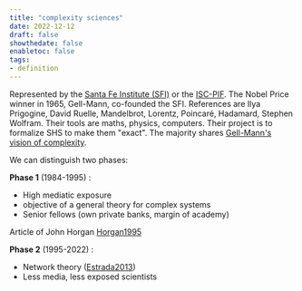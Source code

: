 ```yaml
---
title: "complexity sciences"
date: 2022-12-12
draft: false
showthedate: false
enabletoc: false
tags:
- definition
---
```


Represented by the [Santa Fe Institute (SFI)](definition/Santa%20Fe%20Institute%20(SFI).md) or the [ISC-PIF](definition/ISC-PIF.md).
The Nobel Price winner in 1965, Gell-Mann, co-founded the SFI. 
References are Ilya Prigogine, David Ruelle, Mandelbrot, Lorentz, Poincaré, Hadamard, Stephen Wolfram. 
Their tools are maths, physics, computers. 
Their project is to formalize SHS to make them "exact". 
The majority shares [Gell-Mann's vision of complexity](concept/Gell-Mann's%20vision%20of%20complexity.md). 

We can distinguish two phases: 

**Phase 1** (1984-1995) :
- High mediatic exposure
- objective of a general theory for complex systems 
- Senior fellows (own private banks, margin of academy)

Article of John Horgan [Horgan1995](reference/Horgan1995.md)

**Phase 2** (1995-2022) :

- Network theory ([Estrada2013](reference/Estrada2013.md))
- Less media, less exposed scientists
